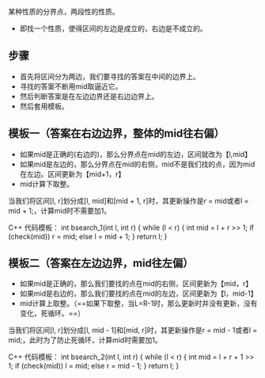 某种性质的分界点，两段性的性质。
- 即找一个性质，使得区间的左边是成立的，右边是不成立的。
## 步骤
- 首先将区间分为两边，我们要寻找的答案在中间的边界上。
- 寻找的答案不断用mid取逼近它。
- 然后判断答案是在左边边界还是右边边界上。
- 然后套用模板。
## 模板一（答案在右边边界，整体的mid往右偏）
- 如果mid是正确的(右边的)，那么分界点在mid的左边，区间就改为【l,mid】
- 如果mid是左边的，那么分界点在mid的右侧，mid不是我们找的点，因为mid在左边。区间更新为【mid+1，r】
- mid计算下取整。


当我们将区间[l, r]划分成[l, mid]和[mid + 1, r]时，其更新操作是r = mid或者l = mid + 1;，计算mid时不需要加1。

C++ 代码模板：
int bsearch_1(int l, int r)
{
    while (l < r)
    {
        int mid = l + r >> 1;
        if (check(mid)) r = mid;
        else l = mid + 1;
    }
    return l;
}
## 模板二（答案在左边边界，mid往左偏）
- 如果mid是正确的，那么我们要找的点在mid的右侧，区间更新为【mid，r】
- 如果mid是右边的，那么我们要找的点在mid的左边，区间更新为【l，mid-1】
- mid计算上取整。（==如果下取整，当L=R-1时，那么更新时并没有更新，没有变化，死循环。==）


当我们将区间[l, r]划分成[l, mid - 1]和[mid, r]时，其更新操作是r = mid - 1或者l = mid;，此时为了防止死循环，计算mid时需要加1。

C++ 代码模板：
int bsearch_2(int l, int r)
{
    while (l < r)
    {
        int mid = l + r + 1 >> 1;
        if (check(mid)) l = mid;
        else r = mid - 1;
    }
    return l;
}
